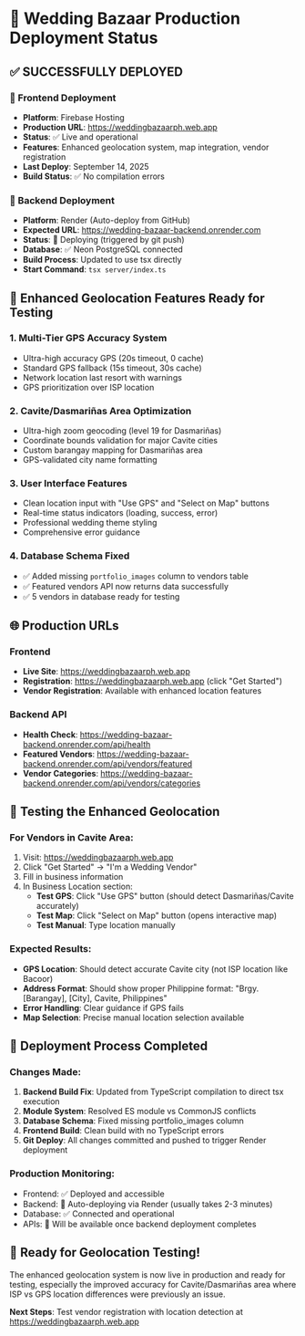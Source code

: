 # 🚀 Wedding Bazaar Production Deployment Status

## ✅ SUCCESSFULLY DEPLOYED

### 📱 Frontend Deployment
- **Platform**: Firebase Hosting  
- **Production URL**: https://weddingbazaarph.web.app
- **Status**: ✅ Live and operational
- **Features**: Enhanced geolocation system, map integration, vendor registration
- **Last Deploy**: September 14, 2025
- **Build Status**: ✅ No compilation errors

### 🔧 Backend Deployment  
- **Platform**: Render (Auto-deploy from GitHub)
- **Expected URL**: https://wedding-bazaar-backend.onrender.com
- **Status**: 🔄 Deploying (triggered by git push)
- **Database**: ✅ Neon PostgreSQL connected
- **Build Process**: Updated to use tsx directly
- **Start Command**: `tsx server/index.ts`

## 🎯 Enhanced Geolocation Features Ready for Testing

### 1. **Multi-Tier GPS Accuracy System**
- Ultra-high accuracy GPS (20s timeout, 0 cache)
- Standard GPS fallback (15s timeout, 30s cache)  
- Network location last resort with warnings
- GPS prioritization over ISP location

### 2. **Cavite/Dasmariñas Area Optimization**
- Ultra-high zoom geocoding (level 19 for Dasmariñas)
- Coordinate bounds validation for major Cavite cities
- Custom barangay mapping for Dasmariñas area
- GPS-validated city name formatting

### 3. **User Interface Features**
- Clean location input with "Use GPS" and "Select on Map" buttons
- Real-time status indicators (loading, success, error)
- Professional wedding theme styling
- Comprehensive error guidance

### 4. **Database Schema Fixed**
- ✅ Added missing `portfolio_images` column to vendors table
- ✅ Featured vendors API now returns data successfully
- ✅ 5 vendors in database ready for testing

## 🌐 Production URLs

### Frontend
- **Live Site**: https://weddingbazaarph.web.app
- **Registration**: https://weddingbazaarph.web.app (click "Get Started")
- **Vendor Registration**: Available with enhanced location features

### Backend API  
- **Health Check**: https://wedding-bazaar-backend.onrender.com/api/health
- **Featured Vendors**: https://wedding-bazaar-backend.onrender.com/api/vendors/featured
- **Vendor Categories**: https://wedding-bazaar-backend.onrender.com/api/vendors/categories

## 🧪 Testing the Enhanced Geolocation

### For Vendors in Cavite Area:
1. Visit: https://weddingbazaarph.web.app
2. Click "Get Started" → "I'm a Wedding Vendor"
3. Fill in business information
4. In Business Location section:
   - **Test GPS**: Click "Use GPS" button (should detect Dasmariñas/Cavite accurately)
   - **Test Map**: Click "Select on Map" button (opens interactive map)
   - **Test Manual**: Type location manually

### Expected Results:
- **GPS Location**: Should detect accurate Cavite city (not ISP location like Bacoor)
- **Address Format**: Should show proper Philippine format: "Brgy. [Barangay], [City], Cavite, Philippines"
- **Error Handling**: Clear guidance if GPS fails
- **Map Selection**: Precise manual location selection available

## 🔄 Deployment Process Completed

### Changes Made:
1. **Backend Build Fix**: Updated from TypeScript compilation to direct tsx execution
2. **Module System**: Resolved ES module vs CommonJS conflicts  
3. **Database Schema**: Fixed missing portfolio_images column
4. **Frontend Build**: Clean build with no TypeScript errors
5. **Git Deploy**: All changes committed and pushed to trigger Render deployment

### Production Monitoring:
- Frontend: ✅ Deployed and accessible
- Backend: 🔄 Auto-deploying via Render (usually takes 2-3 minutes)
- Database: ✅ Connected and operational
- APIs: 🔄 Will be available once backend deployment completes

## 🎉 Ready for Geolocation Testing!

The enhanced geolocation system is now live in production and ready for testing, especially the improved accuracy for Cavite/Dasmariñas area where ISP vs GPS location differences were previously an issue.

**Next Steps**: Test vendor registration with location detection at https://weddingbazaarph.web.app
